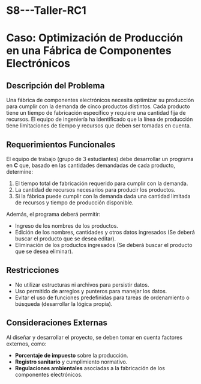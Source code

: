 # S8---Taller-RC1

# Caso: Optimización de Producción en una Fábrica de Componentes Electrónicos

## Descripción del Problema

Una fábrica de componentes electrónicos necesita optimizar su producción para cumplir con la demanda de cinco productos distintos. Cada producto tiene un tiempo de fabricación específico y requiere una cantidad fija de recursos. El equipo de ingeniería ha identificado que la línea de producción tiene limitaciones de tiempo y recursos que deben ser tomadas en cuenta.

## Requerimientos Funcionales

El equipo de trabajo (grupo de 3 estudiantes) debe desarrollar un programa en **C** que, basado en las cantidades demandadas de cada producto, determine:

1. El tiempo total de fabricación requerido para cumplir con la demanda.
2. La cantidad de recursos necesarios para producir los productos.
3. Si la fábrica puede cumplir con la demanda dada una cantidad limitada de recursos y tiempo de producción disponible.

Además, el programa deberá permitir:

- Ingreso de los nombres de los productos.
- Edición de los nombres, cantidades y otros datos ingresados (Se deberá buscar el producto que se desea editar).
- Eliminación de los productos ingresados (Se deberá buscar el producto que se desea eliminar).

## Restricciones

- No utilizar estructuras ni archivos para persistir datos.
- Uso permitido de arreglos y punteros para manejar los datos.
- Evitar el uso de funciones predefinidas para tareas de ordenamiento o búsqueda (desarrollar la lógica propia).

## Consideraciones Externas

Al diseñar y desarrollar el proyecto, se deben tomar en cuenta factores externos, como:

- **Porcentaje de impuesto** sobre la producción.
- **Registro sanitario** y cumplimiento normativo.
- **Regulaciones ambientales** asociadas a la fabricación de los componentes electrónicos.
